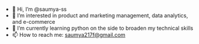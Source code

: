 - 👋 Hi, I’m @saumya-ss
- 👀 I’m interested in product and marketing management, data analytics, and e-commerce
- 🌱 I’m currently learning python on the side to broaden my technical skills
- 📫 How to reach me: saumya217f@gmail.com

<!---
saumya-ss/saumya-ss is a ✨ special ✨ repository because its `README.md` (this file) appears on your GitHub profile.
You can click the Preview link to take a look at your changes.
--->
